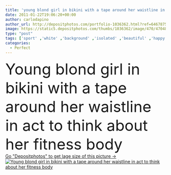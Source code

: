 ```yaml
---
title: 'young blond girl in bikini with a tape around her waistline in act to think about her fitness body'
date: 2011-01-22T19:06:20+00:00
author: carlodapino
author_url: http://depositphotos.com/portfolio-1036362.html?ref=64678756
image: https://static5.depositphotos.com/thumbs/1036362/image/470/4704810/api_thumb_450.jpg?forcejpeg=true
type: "post"
tags: ['sport' ,'white' ,'background' ,'isolated' ,'beautiful' ,'happy' ,'girl' ,'female' ,'young' ,'people' ,'beauty' ,'cheerful' ,'cute' ,'caucasian' ,'healthy' ,'diet' ,'blond' ,'care' ,'line' ,'skin' ,'pretty' ,'figure' ,'think' ,'woman' ,'fingers' ,'with' ,'measure' ,'lifestyle' ,'weight' ,'body' ,'abdomen' ,'belly' ,'fatness' ,'fitness' ,'stomach' ,'tape' ,'waist' ,'toned' ,'leg' ,'sexy' ,'perfect' ,'thinking' ,'attractive' ,'calories' ,'slim' ,'waistline' ,'scales' ,'around' ,'workout' ]
categories: 
  - Perfect
---
```

<div aling="center">
            <font size="60"> Young blond girl in bikini with a tape around her waistline in act to think about her fitness body</font>   
</div>
<div>
    <a href='https://depositphotos.com/4704810/stock-photo-young-blond-girl-bikini-tape.html?ref=64678756' target=_blank > Go "Depositphotos" to get lage size of this picture ->
        <img href='https://depositphotos.com/4704810/stock-photo-young-blond-girl-bikini-tape.html?ref=64678756' src='https://static5.depositphotos.com/1036362/470/i/950/depositphotos_4704810-stock-photo-young-blond-girl-bikini-tape.jpg?forcejpeg=true' alt='Young blond girl in bikini with a tape around her waistline in act to think about her fitness body' >
    </a>
</div>
